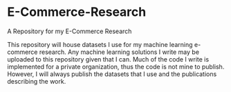 # E-Commerce-Research
A Repository for my E-Commerce Research

This repository will house datasets I use for my machine learning e-commerce research. Any machine learning solutions I write may be uploaded to this repository given that I can. Much of the code I write is implemented for a private organization, thus the code is not mine to publish. However, I will always publish the datasets that I use and the publications describing the work. 
